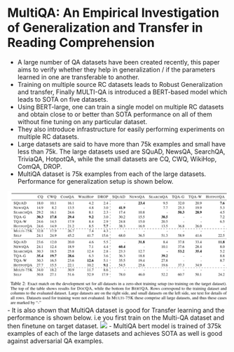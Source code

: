 # MultiQA: An Empirical Investigation of Generalization and Transfer in Reading Comprehension
- A large number of QA datasets have been created recently, this paper aims to verify whether they help in generalization / if the parameters learned in one are transferable to another. 
- Training on multiple source RC datasets leads to Robust Generalization and transfer, Finally MULTI-QA is introduced a BERT-based model which leads to SOTA on five datasets. 
- Using BERT-large, one can train a single model on multiple RC datasets and obtain close to or better than SOTA performance on all of them without fine tuning on any particular dataset. 
- They also introduce infrastructure for easily performing experiments on multiple RC datasets. 
- Large datasets are said to have more than 75k examples and small have less than 75k. The large datasets used are SQuAD, NewsQA, SearchQA, TriviaQA, HotpotQA, while the small datasets are CQ, CWQ, WikiHop, ComQA, DROP.
- MultiQA dataset is 75k examples from each of the large datasets. Performance for generalization setup is shown below. 
<img src='../Images/MultiQA.png'>
- It is also shown that MultiQA dataset is good for Transfer learning and the performance is shown below. i.e you first train on the Multi-QA dataset and then finetune on target dataset. 
<img src='../Images/MultiQA1.png'>
- MultiQA bert model is trained of 375k examples of each of the large datasets and achieves SOTA as well is good against adversarial QA examples. 
